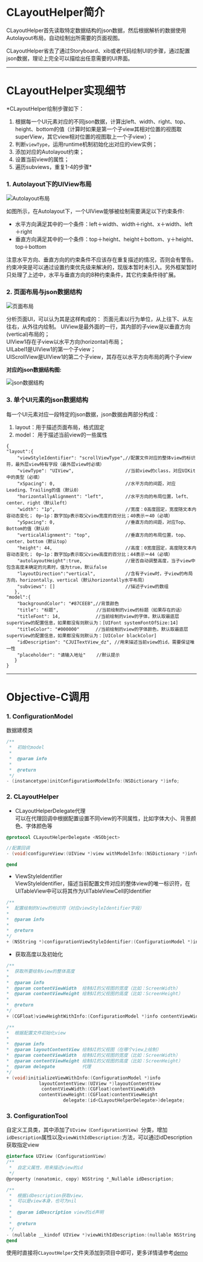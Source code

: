 # CLayoutHelper简介
CLayoutHelper首先读取特定数据结构的json数据，然后根据解析的数据使用Autolayout布局，自动绘制出所需要的页面视图。

CLayoutHelper省去了通过Storyboard、xib或者代码绘制UI的步骤，通过配置json数据，理论上完全可以描绘出任意需要的UI界面。

***
# CLayoutHelper实现细节
*CLayoutHelper绘制步骤如下：</br>
1. 根据每一个UI元素对应的不同json数据，计算出left、width、right、top、height、bottom的值（计算时如果是第一个子view其相对位置的视图取superView，其它view相对位置的视图取上一个子view）；</br>
2. 判断`viewType`，运用runtime机制初始化出对应的view实例；</br>
3. 添加对应的Autolayout约束；</br>
4. 设置当前view的属性；</br>
5. 遍历subviews，重复1-4的步骤*

### 1. Autolayout下的UIView布局
![Autolayout布局](https://o44fado6w.qnssl.com/%E5%9B%BE1.png?imageView/2/w/300/q/100)

如图所示，在Autolayout下，一个UIView能够被绘制需要满足以下约束条件:

* 水平方向满足其中的一个条件：left＋width、width＋right、x＋width、left＋right
* 垂直方向满足其中的一个条件：top＋height、height＋bottom、y＋height、top＋bottom

注意水平方向、垂直方向的约束条件不应该存在重复描述的情况，否则会有警告。约束冲突是可以通过设置约束优先级来解决的，现版本暂时未引入。另外框架暂时只处理了上述中，水平与垂直方向的8种约束条件，其它约束条件待扩展。
### 2. 页面布局与json数据结构
![页面布局](https://o44fado6w.qnssl.com/QQ20160907-0@2x.png?imageView/2/w/400/q/100)

分析页面UI，可以认为其是这样构成的：
页面元素以行为单位，从上往下、从左往右，从外往内绘制。
UIView是最外面的一行，其内部的子view是以垂直方向(vertical)布局的；</br>
UIView1存在子view以水平方向(horizontal)布局；</br>
UILabel1是UIView1的第一个子view；</br>
UIScrollView是UIView1的第二个子view，其存在以水平方向布局的两个子view

**对应的json数据结构图:**

![json数据结构](https://o44fado6w.qnssl.com/QQ20160907-1@2x.png?imageView/2/w/400/q/100)

### 3. 单个UI元素的json数据结构
每一个UI元素对应一段特定的json数据，json数据由两部分构成：

1. layout：用于描述页面布局，格式固定
2. model： 用于描述当前view的一些属性

```
{
"layout":{
    "viewStyleIdentifier": "scrollViewType",//配置文件对应的整体view的标识符，最外层view特有字段（最外层view时必填）
    "viewType": "UIView",                   //当前view的class，对应UIKit中的类型（必填）
    "xSpacing": 0,                          //水平方向的间距，对应Leading、Trailing的值（默认0）
    "horizontallyAlignment": "left",        //水平方向的布局位置，left、center、right（默认left）
    "width": "1p",                          //宽度：0高度固定，宽度随文本内容动态变化； 0p~1p：数字加p表示取父view宽度的百分比；40表示＝40（必填）
    "ySpacing": 0,                          //垂直方向的间距，对应Top、Bottom的值（默认0）
    "verticalAlignment": "top",             //垂直方向的布局位置，top、center、bottom（默认top）
    "height": 44,                           //高度：0宽度固定，高度随文本内容动态变化； 0p~1p：数字加p表示取父view高度的百分比；44表示＝44（必填）
    "autolayoutHeight":true,                //是否自动调整高度，当子view中包含高度未确定的元素时，值为true，默认false
    "layoutDirection":"vertical",           //含有子view时，子view的布局方向，horizontally、vertical（默认horizontally水平布局）
    "subviews": []                          //描述子view的数组
   },
"model":{
    "backgroundColor": "#87CEEB",//背景颜色
    "title": "标题",              //当前绘制的view的标题（如果存在的话）
    "titleFont": 14,             //当前绘制的view的字体，默认取最底层superView的配置信息，如果都没有则默认为：[UIFont systemFontOfSize:14]
    "titleColor": "#000000"      //当前绘制的view的字体颜色，默认取最底层superView的配置信息，如果都没有则默认为：[UIColor blackColor]
    "idDescription": "CJUITextView_dz", //用来描述当前view的id，需要保证唯一性
    "placeholder": "请输入地址"    //默认提示
   }
}
```
***

# Objective-C调用
### 1. ConfigurationModel
数据建模类

```objective-c
/**
 *  初始化model
 *
 *  @param info
 *
 *  @return 
 */
- (instancetype)initConfigurationModelInfo:(NSDictionary *)info;
```
### 2. CLayoutHelper
* CLayoutHelperDelegate代理</br>
 可以在代理回调中根据配置设置不同view的不同属性，比如字体大小、背景颜色、字体颜色等

 ```objective-c
 @protocol CLayoutHelperDelegate <NSObject>

 //配置回调
 - (void)configureView:(UIView *)view withModelInfo:(NSDictionary *)info;

 @end
 ```

* ViewStyleIdentifier</br>
ViewStyleIdentifier，描述当前配置文件对应的整体view的唯一标识符，在UITableView中可以将其作为UITableViewCell的Identifier

 ```objective-c
/**
 *  配置绘制的View的标识符（对应viewStyleIdentifier字段）
 *
 *  @param info
 *
 *  @return 
 */
+ (NSString *)configurationViewStyleIdentifier:(ConfigurationModel *)info;
```
* 获取高度以及初始化

 ```objective-c
/**
 *  获取所要绘制view的整体高度
 *
 *  @param info
 *  @param contentViewWidth  绘制UI的父视图的宽度（比如：ScreenWidth）
 *  @param contentViewHeight 绘制UI的父视图的高度（比如：ScreenHeight）
 *
 *  @return
 */
+ (CGFloat)viewHeightWithInfo:(ConfigurationModel *)info contentViewWidth:(CGFloat)contentViewWidth contentViewHeight:(CGFloat)contentViewHeight;

 /**
 *  根据配置文件初始化view
 *
 *  @param info
 *  @param layoutContentView 绘制UI的父视图（在哪个view上绘制）
 *  @param contentViewWidth  绘制UI的父视图的宽度（比如：ScreenWidth）
 *  @param contentViewHeight 绘制UI的父视图的高度（比如：ScreenHeight）
 *  @param delegate          代理
 */
+ (void)initializeViewWithInfo:(ConfigurationModel *)info
             layoutContentView:(UIView *)layoutContentView
              contentViewWidth:(CGFloat)contentViewWidth
             contentViewHeight:(CGFloat)contentViewHeight
                      delegate:(id<CLayoutHelperDelegate>)delegate;
```

### 3. ConfigurationTool
自定义工具类，其中添加了`UIview（ConfigurationView）`分类，增加`idDescription`属性以及`viewWithIdDescription:`方法，可以通过idDescription获取指定view

```objective-c
@interface UIView (ConfigurationView)
/**
 *  自定义属性，用来描述view的id
 */
@property (nonatomic, copy) NSString *_Nullable idDescription;

/**
 *  根据idDescription获取view，
 *  可以是view本身，也可为nil
 *
 *  @param idDescription view的id声明
 *
 *  @return
 */
- (nullable __kindof UIView *)viewWithIdDescription:(nullable NSString *)idDescription;
@end
```

使用时直接将`CLayoutHelper`文件夹添加到项目中即可，更多详情请参考[demo](https://github.com/lele8446/listDemo)
